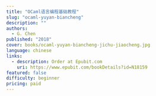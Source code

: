 ```yaml
---
title: "OCaml语言编程基础教程"
slug: "ocaml-yuyan-biancheng"
description: ""
authors:
  - G. Chen
published: "2018"
cover: books/ocaml-yuyan-biancheng-jichu-jiaocheng.jpg
language: chinese
links:
  - description: Order at Epubit.com
    uri: https://www.epubit.com/bookDetails?id=N18159
featured: false
difficulty: beginner
pricing: paid
---
```

